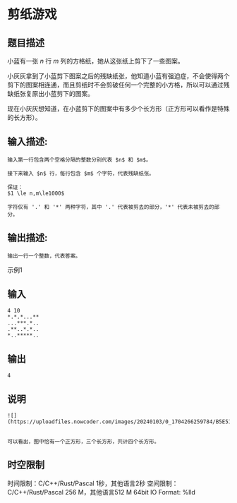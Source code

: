 # 剪纸游戏

## 题目描述

小蓝有一张 $n$ 行 $m$ 列的方格纸，她从这张纸上剪下了一些图案。  
  
小灰灰拿到了小蓝剪下图案之后的残缺纸张，他知道小蓝有强迫症，不会使得两个剪下的图案相连通，而且剪纸时不会剪破任何一个完整的小方格，所以可以通过残缺纸张复原出小蓝剪下的图案。  
  
现在小灰灰想知道，在小蓝剪下的图案中有多少个长方形（正方形可以看作是特殊的长方形）。

## 输入描述:
    
    
    输入第一行包含两个空格分隔的整数分别代表 $n$ 和 $m$。  
      
    接下来输入 $n$ 行，每行包含 $m$ 个字符，代表残缺纸张。  
      
    保证：  
    $1 \le n,m\le1000$   
      
    字符仅有 '.' 和 '*' 两种字符，其中 '.' 代表被剪去的部分，'*' 代表未被剪去的部分。

## 输出描述:
    
    
    输出一行一个整数，代表答案。

示例1 

## 输入
    
    
    4 10
    *.*.*...**
    ...***.*..
    .**..*.*..
    *..*****..

## 输出
    
    
    4

## 说明
    
    
    ![](https://uploadfiles.nowcoder.com/images/20240103/0_1704266259784/B5E51FB44281DF703655E43ED3451BEC)  
    
    
    可以看出，图中恰有一个正方形，三个长方形，共计四个长方形。


## 时空限制

时间限制：C/C++/Rust/Pascal 1秒，其他语言2秒
空间限制：C/C++/Rust/Pascal 256 M，其他语言512 M
64bit IO Format: %lld